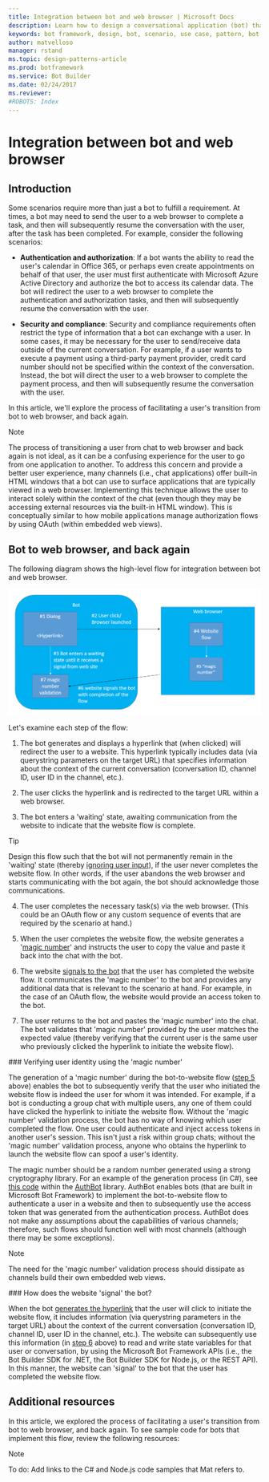 ```yaml
---
title: Integration between bot and web browser | Microsoft Docs
description: Learn how to design a conversational application (bot) that requires integration between bot and web browser.
keywords: bot framework, design, bot, scenario, use case, pattern, bot to web, integrate bot with web
author: matvelloso
manager: rstand
ms.topic: design-patterns-article
ms.prod: botframework
ms.service: Bot Builder
ms.date: 02/24/2017
ms.reviewer:
#ROBOTS: Index
---
```

# Integration between bot and web browser

## Introduction

Some scenarios require more than just a bot to fulfill a requirement. 
At times, a bot may need to send the user to a web browser to complete a task, 
and then will subsequently resume the conversation with the user, after the task has been completed. 
For example, consider the following scenarios:

- **Authentication and authorization**: If a bot wants the ability to read the user's calendar in Office 365, or perhaps 
even create appointments on behalf of that user, the user must first authenticate with Microsoft Azure Active Directory and 
authorize the bot to access its calendar data. The bot will redirect the user to a web browser to complete the 
authentication and authorization tasks, and then will subsequently resume the conversation with the user. 

- **Security and compliance**: Security and compliance requirements often restrict the type of information that a bot 
can exchange with a user. In some cases, it may be necessary for the user to send/receive data 
outside of the current conversation. 
For example, if a user wants to execute a payment using a third-party payment provider, credit card number should not 
be specified within the context of the conversation. 
Instead, the bot will direct the user to a web browser to complete the payment process, 
and then will subsequently resume the conversation with the user.

In this article, we'll explore the process of facilitating a user's transition from 
bot to web browser, and back again. 

> [!NOTE]
> The process of transitioning a user from chat to web browser and back again is not ideal,
> as it can be a confusing experience for the user to go from one application to another. 
> To address this concern and provide a better user experience, 
> many channels (i.e., chat applications) offer built-in HTML windows that a bot can use to 
> surface applications that are typically viewed in a web browser. 
> Implementing this technique allows the user to interact solely within the context of the chat 
> (even though they may be accessing external resources via the built-in HTML window). 
> This is conceptually similar to how mobile applications manage authorization flows by using OAuth 
> (within embedded web views).

## Bot to web browser, and back again

The following diagram shows the high-level flow for integration between bot and web browser. 

![Bot to web interaction](media/designing-bots/patterns/bot-to-web1.png)

Let's examine each step of the flow:

1. <a id="generate-hyperlink"></a>The bot generates and displays a hyperlink that (when clicked) will redirect the user to a website. 
This hyperlink typically includes data (via querystring parameters on the target URL) that specifies information about the context of the current conversation 
(conversation ID, channel ID, user ID in the channel, etc.). 

2. The user clicks the hyperlink and is redirected to the target URL within a web browser. 

3. The bot enters a 'waiting' state, 
awaiting communication from the website to indicate that the website flow is complete.  
> [!TIP]
> Design this flow such that the bot will not permanently remain in the 'waiting' state 
> (thereby [ignoring user input](bot-framework-design-core-navigation.md#the-mysterious-bot)), 
> if the user never completes the website flow. 
> In other words, if the user abandons the web browser and starts communicating with the bot again, 
> the bot should acknowledge those communications.

4. The user completes the necessary task(s) via the web browser. 
(This could be an OAuth flow or any custom sequence of events that are required by the scenario at hand.) 

5. <a id="generate-magic-number"></a>When the user completes the website flow, the website generates a '[magic number](#verify-identity)' 
and instructs the user to copy the value and paste it back into the chat with the bot. 

6. <a id="signal-to-bot"></a>The website [signals to the bot](#website-signal-to-bot) that the user has completed the website flow. 
It communicates the 'magic number' to the bot and provides
any additional data that is relevant to the scenario at hand. 
For example, in the case of an OAuth flow, the website would provide an access token to the bot.

7. The user returns to the bot and pastes the 'magic number' into the chat. 
The bot validates that 'magic number' provided by the user matches the expected value 
(thereby verifying that the current user is the same user who previously clicked the hyperlink to initiate the website flow). 

###<a id="verify-identity"></a> Verifying user identity using the 'magic number'

The generation of a 'magic number' during the bot-to-website flow ([step 5](#generate-magic-number) above) 
enables the bot to subsequently verify that the user who initiated the website flow is indeed the user 
for whom it was intended. 
For example, if a bot is conducting a group chat with multiple users, any one of them 
could have clicked the hyperlink to initiate the website flow. Without the 'magic number' validation process, 
the bot has no way of knowing which user completed the flow. 
One user could authenticate and inject access tokens in another user's session. 
This isn't just a risk within group chats; without the 'magic number' validation process, 
anyone who obtains the hyperlink to launch the website flow can spoof a user's identity. 

The magic number should be a random number generated using a strong cryptography library. 
For an example of the generation process (in C#), see 
<a href="https://github.com/MicrosoftDX/AuthBot/blob/master/AuthBot/Controllers/OAuthCallbackController.cs#L138" target="_blank">this code</a>
within the <a href="https://github.com/MicrosoftDX/AuthBot" target="_blank">AuthBot</a> library. 
AuthBot enables bots (that are built in Microsoft Bot Framework) to implement 
the bot-to-website flow to authenticate a user in a website and then to subsequently use the access token 
that was generated from the authentication process. 
AuthBot does not make any assumptions about the capabilities of various channels; 
therefore, such flows should function well with most channels (although there may be some exceptions). 

> [!NOTE]
> The need for the 'magic number' validation process should dissipate as channels build their own embedded web views.

###<a id="website-signal-to-bot"></a> How does the website 'signal' the bot?

When the bot [generates the hyperlink](#generate-hyperlink) that the user will click to initiate the website flow, 
it includes information (via querystring parameters in the target URL) about the context of the current conversation 
(conversation ID, channel ID, user ID in the channel, etc.). 
The website can subsequently use this information (in [step 6](#signal-to-bot) above) to read and write state variables for that user or conversation, 
by using the Microsoft Bot Framework APIs (i.e., the Bot Builder SDK for .NET, the Bot Builder SDK for Node.js, or the REST API). 
In this manner, the website can 'signal' to the bot that the user has completed the website flow.

## Additional resources

In this article, we explored the process of facilitating a user's transition from bot to web browser, and back again. 
To see sample code for bots that implement this flow, review the following resources: 

> [!NOTE]
> To do: Add links to the C# and Node.js code samples that Mat refers to.
